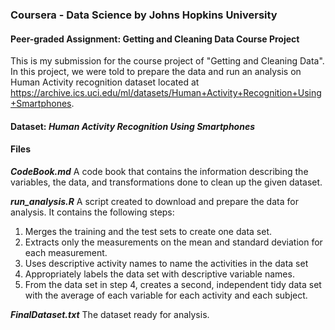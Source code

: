 
### Coursera - Data Science by Johns Hopkins University


#### Peer-graded Assignment: Getting and Cleaning Data Course Project


This is my submission for the course project of "Getting and Cleaning Data". In this project, we were told to prepare the data and run an analysis on Human Activity recognition dataset located at <https://archive.ics.uci.edu/ml/datasets/Human+Activity+Recognition+Using+Smartphones>.



#### Dataset: *Human Activity Recognition Using Smartphones*



#### Files
***CodeBook.md***
        A code book that contains the information describing the variables, the data, and  transformations done to clean up the given dataset.

***run_analysis.R***
        A script created to download and prepare the data for analysis. It contains the following steps:
1. Merges the training and the test sets to create one data set.
2. Extracts only the measurements on the mean and standard deviation for each measurement.
3. Uses descriptive activity names to name the activities in the data set
4. Appropriately labels the data set with descriptive variable names.
5. From the data set in step 4, creates a second, independent tidy data set with the average of each variable for each activity and each subject.

***FinalDataset.txt***
        The dataset ready for analysis.
